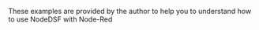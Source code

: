 These examples are provided by the author to help you to understand how to use NodeDSF with Node-Red
